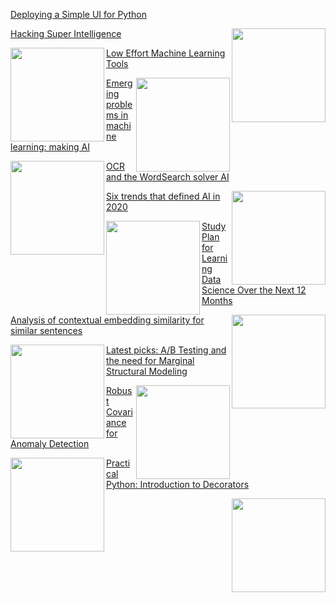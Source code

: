 <a href="https://towardsdatascience.com/deploying-a-simple-ui-for-python-88e8e7cbbf61">Deploying a Simple UI for Python</a>
<p><a href="Deploying a Simple UI for Python"><img width="150" align='right' src="https://cdn-images-1.medium.com/max/1200/0*qq1KYo_jJmLn2hjl"></a></p>
<a href="https://towardsdatascience.com/hacking-super-intelligence-af5fe1fe6e26">Hacking Super Intelligence</a>
<p><a href="Hacking Super Intelligence"><img width="150" align='left' src="https://cdn-images-1.medium.com/max/1200/1*kfl0cA4OenIaBo8m4zUHzQ.jpeg"></a></p>
<a href="https://towardsdatascience.com/low-effort-machine-learning-tools-9622d7d57135">Low Effort Machine Learning Tools</a>
<p><a href="Low Effort Machine Learning Tools"><img width="150" align='right' src="https://cdn-images-1.medium.com/max/800/1*l-_uMYUimj73v-1JlAsXKg.jpeg"></a></p>
<a href="https://towardsdatascience.com/emerging-problems-in-machine-learning-making-ai-good-3980bb9fdd39">Emerging problems in machine learning: making AI</a>
<p><a href="Emerging problems in machine learning: making AI"><img width="150" align='left' src="https://cdn-images-1.medium.com/max/800/1*_o6kgLxZmE8pTg-2cwfkdQ.jpeg"></a></p>
<a href="https://towardsdatascience.com/ocr-and-the-wordsearch-solver-ai-515aeb816bdf">OCR and the WordSearch solver AI</a>
<p><a href="OCR and the WordSearch solver AI"><img width="150" align='right' src="https://cdn-images-1.medium.com/max/800/1*5UR8Yol9sE5x0j-T2oA_UQ.gif"></a></p>
<a href="https://towardsdatascience.com/six-trends-that-defined-ai-in-2020-60f730d36018">Six trends that defined AI in 2020</a>
<p><a href="Six trends that defined AI in 2020"><img width="150" align='left' src="https://cdn-images-1.medium.com/max/800/1*y0bKQ9yMg-FDsAJWTu1Bzg.png"></a></p>
<a href="https://towardsdatascience.com/study-plan-for-learning-data-science-over-the-next-12-months-8345669346c1">Study Plan for Learning Data Science Over the Next 12 Months</a>
<p><a href="Study Plan for Learning Data Science Over the Next 12 Months"><img width="150" align='right' src="https://cdn-images-1.medium.com/max/800/1*7obDuptQoxrvoeLN1-xUIw.png"></a></p>
<a href="https://towardsdatascience.com/analysis-of-contextual-embedding-similarity-for-similar-sentences-4801cf9d8283">Analysis of contextual embedding similarity for similar sentences</a>
<p><a href="Analysis of contextual embedding similarity for similar sentences"><img width="150" align='left' src="https://cdn-images-1.medium.com/max/800/1*tH3pW5HnVCXXGe3yOTZt6A.png"></a></p>
<a href="https://towardsdatascience.com/latest-picks-a-b-testing-and-the-need-for-marginal-structural-modeling-88947c960ef8">Latest picks: A/B Testing and the need for Marginal Structural Modeling</a>
<p><a href="Latest picks: A/B Testing and the need for Marginal Structural Modeling"><img width="150" align='right' src="https://cdn-images-1.medium.com/max/800/0*okf9pg4JjvNHyrjW"></a></p>
<a href="https://towardsdatascience.com/robust-covariance-for-anomaly-detection-9c68b1ec4c4b">Robust Covariance for Anomaly Detection</a>
<p><a href="Robust Covariance for Anomaly Detection"><img width="150" align='left' src="https://cdn-images-1.medium.com/max/800/1*mVIDpD7fhDHAikyiJ8DHEQ.jpeg"></a></p>
<a href="https://towardsdatascience.com/practical-python-introduction-to-decorators-ac33d6f736cb">Practical Python: Introduction to Decorators</a>
<p><a href="Practical Python: Introduction to Decorators"><img width="150" align='right' src=""></a></p>

